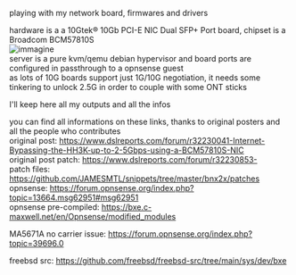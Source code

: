 playing with my network board, firmwares and drivers  
  
hardware is a a 10Gtek® 10Gb PCI-E NIC Dual SFP+ Port board, chipset is a Broadcom BCM57810S  
![immagine](https://github.com/user-attachments/assets/119dc822-6463-4fe9-9c6a-a75e25f76807)  
server is a pure kvm/qemu debian hypervisor and board ports are configured in passthrough to a opnsense guest  
as lots of 10G boards support just 1G/10G negotiation, it needs some tinkering to unlock 2.5G in order to couple with some ONT sticks    
  
I'll keep here all my outputs and all the infos  
  
you can find all informations on these links, thanks to original posters and all the people who contributes  
original post: https://www.dslreports.com/forum/r32230041-Internet-Bypassing-the-HH3K-up-to-2-5Gbps-using-a-BCM57810S-NIC  
original post patch: https://www.dslreports.com/forum/r32230853-  
patch files: https://github.com/JAMESMTL/snippets/tree/master/bnx2x/patches  
opnsense: https://forum.opnsense.org/index.php?topic=13664.msg62951#msg62951  
opnsense pre-compiled: https://bxe.c-maxwell.net/en/Opnsense/modified_modules  
  
MA5671A no carrier issue: https://forum.opnsense.org/index.php?topic=39696.0  
  
freebsd src: https://github.com/freebsd/freebsd-src/tree/main/sys/dev/bxe  
